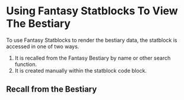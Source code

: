 # Using Fantasy Statblocks To View The Bestiary

To use Fantasy Statblocks to render the bestiary data, the statblock is accessed in one of two ways. 

1. It is recalled from the Fantasy Bestiary by name or other search function.
2. It is created manually within the statblock code block. 


## Recall from the Bestiary

